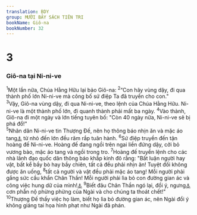 ```yaml
---
translation: BDY
group: MƯỜI BẢY SÁCH TIÊN TRI
bookName: Giô-na 
bookNumber: 32
---
```


<div class="title"><h1>3</h1><h3>Giô-na tại Ni-ni-ve</h3></div>
<span class="verse gion_3_1"><sup>1</sup>Một lần nữa, Chúa Hằng Hữu lại bảo Giô-na: </span>
<span class="verse gion_3_2"><sup>2</sup>“Con hãy vùng dậy, đi qua thành phố lớn Ni-ni-ve mà công bố sứ điệp Ta đã truyền cho con.&#34;<br/></span>
<span class="verse gion_3_3"><sup>3</sup>Vậy, Giô-na vùng dậy, đi qua Ni-ni-ve, theo lệnh của Chúa Hằng Hữu. Ni-ni-ve là một thành phố lớn, đi quanh thành phải mất ba ngày. </span>
<span class="verse gion_3_4"><sup>4</sup>Vào thành, Giô-na đi một ngày và lớn tiếng tuyên bố: &#34;Còn 40 ngày nữa, Ni-ni-ve sẽ bị phá đổ!&#34;<br/></span>
<span class="verse gion_3_5"><sup>5</sup>Nhân dân Ni-ni-ve tin Thượng Đế, nên họ thông báo nhịn ăn và mặc áo tang<a href="#" data-toggle="tooltip" data-placement="bottom" title="Nt mặc bao gai">⚓</a> từ nhỏ đến lớn đều răm rắp tuân hành. </span>
<span class="verse gion_3_6"><sup>6</sup>Sứ điệp truyền đến tận hoàng đế Ni-ni-ve. Hoàng đế đang ngồi trên ngai liền đứng dậy, cởi bỏ vương bào, mặc áo tang và ngồi trong tro. </span>
<span class="verse gion_3_7"><sup>7</sup>Hoàng đế truyền lệnh cho các nhà lãnh đạo quốc dân thông báo khắp kinh đô rằng: &#34;Bất luận người hay vật, bất kể bầy bò hay bầy chiên, tất cả đều phải nhịn ăn! Tuyệt đối không được ăn uống, </span>
<span class="verse gion_3_8"><sup>8</sup>tất cả người và vật đều phải mặc áo tang! Mỗi người phải gắng sức cầu khẩn Chân Thần! Mỗi người phải lìa bỏ con đường gian ác và công việc hung dữ của mình!<a href="#" data-toggle="tooltip" data-placement="bottom" title=" Nt tay của mình">⚓</a> </span>
<span class="verse gion_3_9"><sup>9</sup>Biết đâu Chân Thần ngó lại, đổi ý, ngưng<a href="#" data-toggle="tooltip" data-placement="bottom" title="Nt xây khỏi">⚓</a> cơn phẫn nộ phừng phừng của Ngài và cho chúng ta thoát chết!&#34;<br/></span>
<span class="verse gion_3_10"><sup>10</sup>Thượng Đế thấy việc họ làm, biết họ lìa bỏ đường gian ác, nên Ngài đổi ý không giáng tai họa hình phạt như Ngài đã phán.</span>
